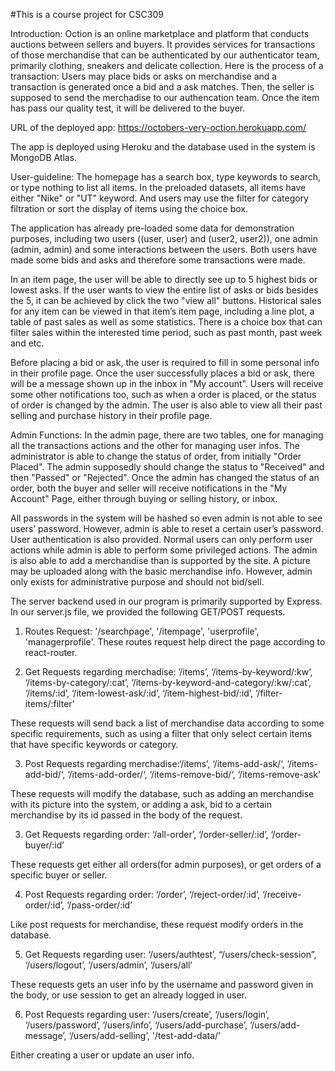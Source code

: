 #This is a course project for CSC309

Introduction:
    Oction is an online marketplace and platform that conducts auctions between sellers and buyers. It provides services for transactions of those merchandise that can be authenticated by our authenticator team, primarily clothing, sneakers and delicate collection. 
    Here is the process of a transaction: Users may place bids or asks on merchandise and a transaction is generated once a bid and a ask matches. Then, the seller is supposed to send the merchadise to our authencation team. Once the item has pass our quality test, it will be delivered to the buyer. 

URL of the deployed app:
    https://octobers-very-oction.herokuapp.com/

The app is deployed using Heroku and the database used in the system is MongoDB Atlas.

User-guideline:
    The homepage has a search box, type keywords to search, or type nothing to list all items. In the preloaded datasets, all items have either "Nike" or "UT" keyword. And users may use the filter for category filtration or sort the display of items using the choice box.

   The application has already pre-loaded some data for demonstration purposes, including two users ((user, user) and (user2, user2)), one admin (admin, admin) and some interactions between the users. Both users have made some bids and asks and therefore some transactions were made.

   In an item page, the user will be able to directly see up to 5 highest bids or lowest asks. If the user wants to view the entire list of asks or bids besides the 5, it can be achieved by click the two "view all" buttons. Historical sales for any item can be viewed in that item’s item page, including a line plot, a table of past sales as well as some statistics. There is a choice box that can filter sales within the interested time period, such as past month, past week and etc. 
   
   Before placing a bid or ask, the user is required to fill in some personal info in their profile page. Once the user successfully places a bid or ask, there will be a message shown up in the inbox in "My account". Users will receive some other notifications too, such as when a order is placed, or the status of order is changed by the admin. The user is also able to view all their past selling and purchase history in their profile page.

Admin Functions:
   In the admin page, there are two tables, one for managing all the transactions actions and the other for managing user infos. The administrator is able to change the status of order, from initially "Order Placed". The admin supposedly should change the status to "Received" and then "Passed" or "Rejected". Once the admin has changed the status of an order, both the buyer and seller will receive notifications in the "My Account" Page, either through buying or selling history, or inbox.
   
   All passwords in the system will be hashed so even admin is not able to see users’ password. However, admin is able to reset a certain user’s password. User authentication is also provided. Normal users can only perform user actions while admin is able to perform some privileged actions. 
   The admin is also able to add a merchandise than is supported by the site. A picture may be uploaded along with the basic merchandise info. However, admin only exists for administrative purpose and should not bid/sell.

The server backend used in our program is primarily supported by Express. 
In our server.js file, we provided the following GET/POST requests.
    
   1. Routes Request: '/searchpage', '/itempage', 'userprofile', 'managerprofile'. 
   These routes request help direct the page according to react-router.

   2. Get Requests regarding merchadise: ’/items’, ‘/items-by-keyword/:kw’, ‘/items-by-category/:cat’, ‘/items-by-keyword-and-category/:kw/:cat’, ‘/items/:id’, ‘/item-lowest-ask/:id’, ‘/item-highest-bid/:id’, ‘/filter-items/:filter’
   
   These requests will send back a list of merchandise data according to some specific requirements, such as using a filter that only select certain items that have specific keywords or category. 
   
   3. Post Requests regarding merchadise:‘/items’, ‘/items-add-ask/‘, ‘/items-add-bid/‘, ‘/items-add-order/‘, ‘/items-remove-bid/‘, ‘/items-remove-ask’
   
   These requests will modify the database, such as adding an merchandise with its picture into the system, or adding a ask, bid to a certain merchandise by its id passed in the body of the request.
   
   3. Get Requests regarding order: ‘/all-order’, ‘/order-seller/:id’, ‘/order-buyer/:id’
   
   These requests get either all orders(for admin purposes), or get orders of a specific buyer or seller.
   
   4. Post Requests regarding order: ‘/order’, ‘/reject-order/:id’, ‘/receive-order/:id’, ‘/pass-order/:id’
   
   Like post requests for merchandise, these request modify orders in the database.
   
   5. Get Requests regarding user: ‘/users/authtest’, “/users/check-session”, ‘/users/logout’, ‘/users/admin’, ‘/users/all’
   
   These requests gets an user info by the username and password given in the body, or use session to get an already logged in user.
   
   6.  Post Requests regarding user: ‘/users/create’, ‘/users/login’, ‘/users/password’, ‘/users/info’, ‘/users/add-purchase’, ‘/users/add-message’, ‘/users/add-selling’, '/test-add-data/'

   Either creating a user or update an user info.
   
   
